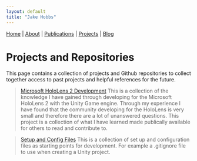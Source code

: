 ```yaml
---
layout: default
title: "Jake Hobbs"
---
```


[Home](./) | [About](./about.md) | [Publications](./publications) |  [Projects](./projects.md) | [Blog](./blog.md)

# Projects and Repositories

This page contains a collection of projects and Github repositories to collect together access to past projects and helpful references for the future. 

> [Microsoft HoloLens 2 Development](https://jacobhobbs1.github.io/HoloLens2Development.github.io/)
This is a collection of the knowledge I have gained through developing for the Microsoft HoloLens 2 with the Unity Game engine. 
Through my experience I have found that the community developing for the HoloLens is very small and therefore there are a lot 
of unanswered questions. This project is a collection of what I have learned made publically available for others to read and 
contribute to.

> [Setup and Config Files](https://jacobhobbs1.github.io/setup-config-files/)
This is a collection of set up and configuration files as starting points for development. For example a .gitignore file to use 
when creating a Unity project.
